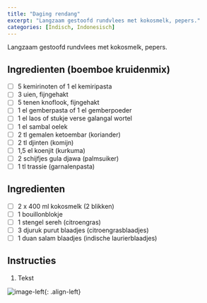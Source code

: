 ```yaml
---
title: "Daging rendang"
excerpt: "Langzaam gestoofd rundvlees met kokosmelk, pepers."
categories: [Indisch, Indonesisch]
---
```

Langzaam gestoofd rundvlees met kokosmelk, pepers. 
## Ingredienten (boemboe kruidenmix) 
- [ ] 5 kemirinoten of 1 el kemiripasta
- [ ] 3 uien, fijngehakt
- [ ] 5 tenen knoflook, fijngehakt
- [ ] 1 el gemberpasta of 1 el gemberpoeder
- [ ] 1 el laos of stukje verse galangal wortel
- [ ] 1 el sambal oelek
- [ ] 2 tl gemalen ketoembar (koriander)
- [ ] 2 tl djinten (komijn)
- [ ] 1,5 el koenjit (kurkuma)
- [ ] 2 schijfjes gula djawa (palmsuiker)
- [ ] 1 tl trassie (garnalenpasta)

## Ingredienten

- [ ] 2 x 400 ml kokosmelk (2 blikken)
- [ ] 1 bouillonblokje
- [ ] 1 stengel sereh (citroengras)
- [ ] 3 djuruk purut blaadjes (citroengrasblaadjes)
- [ ] 1 duan salam blaadjes (indische laurierblaadjes)

## Instructies

1. Tekst

![image-left](../../assets/images/daging-rendang.jpg){: .align-left}